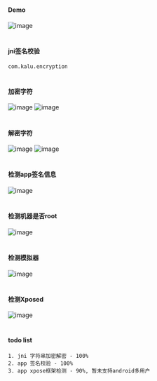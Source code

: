 #
#### Demo

![image](https://github.com/153437803/cmake_encryption/blob/master/image20210202113900.gif )

#
#### jni签名校验
```
com.kalu.encryption
```

#
#### 加密字符

![image](https://github.com/153437803/cmake_encryption/blob/master/image20210202113905.png )
![image](https://github.com/153437803/cmake_encryption/blob/master/image20210202113926.png )

#
#### 解密字符

![image](https://github.com/153437803/cmake_encryption/blob/master/image20210202114038.png )
![image](https://github.com/153437803/cmake_encryption/blob/master/image20210202114106.png )

#
#### 检测app签名信息

![image](https://github.com/153437803/cmake_encryption/blob/master/image20210202114126.png )

#
#### 检测机器是否root

![image](https://github.com/153437803/cmake_encryption/blob/master/image20210202114139.png )

#
#### 检测模拟器

![image](https://github.com/153437803/cmake_encryption/blob/master/image20210202114150.png )

#
#### 检测Xposed

![image](https://github.com/153437803/cmake_encryption/blob/master/image20210202114205.png )

#
#### todo list
```
1. jni 字符串加密解密 - 100%
2. app 签名校验 - 100%
3. app xpose框架检测 - 90%, 暂未支持android多用户
```
